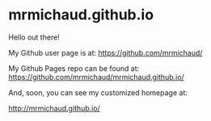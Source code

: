 # mrmichaud.github.io

Hello out there!

My Github user page is at: 
https://github.com/mrmichaud/

My Github Pages repo can be found at:  
https://github.com/mrmichaud/mrmichaud.github.io/

And, soon, you can see my customized homepage at:

http://mrmichaud.github.io/

